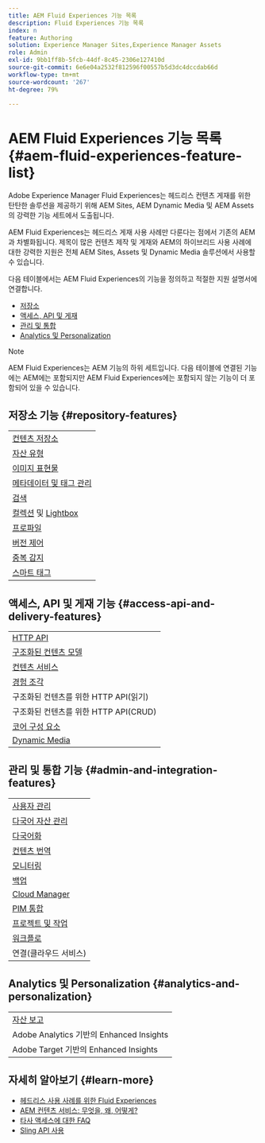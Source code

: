 ```yaml
---
title: AEM Fluid Experiences 기능 목록
description: Fluid Experiences 기능 목록
index: n
feature: Authoring
solution: Experience Manager Sites,Experience Manager Assets
role: Admin
exl-id: 9bb1ff8b-5fcb-44df-8c45-2306e127410d
source-git-commit: 6e6e04a2532f812596f00557b5d3dc4dccdab66d
workflow-type: tm+mt
source-wordcount: '267'
ht-degree: 79%

---
```


# AEM Fluid Experiences 기능 목록{#aem-fluid-experiences-feature-list}

Adobe Experience Manager Fluid Experiences는 헤드리스 컨텐츠 게재를 위한 탄탄한 솔루션을 제공하기 위해 AEM Sites, AEM Dynamic Media 및 AEM Assets의 강력한 기능 세트에서 도출됩니다.

AEM Fluid Experiences는 헤드리스 게재 사용 사례만 다룬다는 점에서 기존의 AEM과 차별화됩니다. 제목이 많은 컨텐츠 제작 및 게재와 AEM의 하이브리드 사용 사례에 대한 강력한 지원은 전체 AEM Sites, Assets 및 Dynamic Media 솔루션에서 사용할 수 있습니다.

다음 테이블에서는 AEM Fluid Experiences의 기능을 정의하고 적절한 지원 설명서에 연결합니다.

* [저장소](#repository-features)
* [액세스, API 및 게재](#access-api-and-delivery-features)
* [관리 및 통합](#admin-and-integration-features)
* [Analytics 및 Personalization](#analytics-and-personalization)

>[!NOTE]
>
>AEM Fluid Experiences는 AEM 기능의 하위 세트입니다. 다음 테이블에 연결된 기능에는 AEM에는 포함되지만 AEM Fluid Experiences에는 포함되지 않는 기능이 더 포함되어 있을 수 있습니다.

## 저장소 기능 {#repository-features}

|  |
|---|
| [컨텐츠 저장소](/help/assets/manage-assets.md) |
| [자산 유형](/help/assets/assets-formats.md) |
| [이미지 표현물](/help/assets/image-presets.md) |
| [메타데이터 및 태그 관리](/help/assets/metadata.md) |
| [검색](/help/assets/manage-assets.md) |
| [컬렉션](/help/assets/manage-assets.md) 및 [Lightbox](/help/assets/light-box.md) |
| [프로파일](/help/assets/processing-profiles.md) |
| [버전 제어](/help/assets/manage-assets.md) |
| [중복 감지](/help/assets/duplicate-detection.md) |
| [스마트 태그](/help/assets/enhanced-smart-tags.md) |

## 액세스, API 및 게재 기능 {#access-api-and-delivery-features}

|  |
|---|
| [HTTP API](/help/assets/mac-api-assets.md) |
| [구조화된 컨텐츠 모델](/help/assets/content-fragments/content-fragments.md) |
| [컨텐츠 서비스](https://experienceleague.adobe.com/docs/experience-manager-learn/getting-started-with-aem-headless/overview.html?lang=ko) |
| [경험 조각](/help/sites-authoring/experience-fragments.md) |
| 구조화된 컨텐츠를 위한 HTTP API(읽기) |
| 구조화된 컨텐츠를 위한 HTTP API(CRUD) |
| [코어 구성 요소](https://experienceleague.adobe.com/docs/experience-manager-core-components/using/introduction.html?lang=ko) |
| [Dynamic Media](/help/assets/dynamic-media.md) |

## 관리 및 통합 기능 {#admin-and-integration-features}

|  |
|---|
| [사용자 관리](/help/sites-administering/user-group-ac-admin.md) |
| [다국어 자산 관리](/help/assets/multilingual-assets.md) |
| [다국어화](/help/sites-developing/i18n.md) |
| [컨텐츠 번역](/help/sites-administering/translation.md) |
| [모니터링](/help/sites-deploying/monitoring-and-maintaining.md) |
| [백업](/help/sites-administering/backup-and-restore.md) |
| [Cloud Manager](https://experienceleague.adobe.com/docs/experience-manager-cloud-manager/content/introduction.html?lang=ko) |
| [PIM 통합](/help/sites-authoring/managing-product-information.md) |
| [프로젝트 및 작업](/help/sites-authoring/projects.md) |
| [워크플로](/help/sites-administering/workflows-starting.md) |
| 연결(클라우드 서비스) |

## Analytics 및 Personalization {#analytics-and-personalization}

|  |
|---|
| [자산 보고](/help/assets/asset-reports.md) |
| Adobe Analytics 기반의 Enhanced Insights |
| Adobe Target 기반의 Enhanced Insights |

## 자세히 알아보기 {#learn-more}

* [헤드리스 사용 사례를 위한 Fluid Experiences](https://experienceleague.adobe.com/docs/experience-manager-gems-events/gems/gems2017/aem-headless-usecases.html?lang=ko)
* [AEM 컨텐츠 서비스: 무엇을, 왜, 어떻게?](https://experienceleague.adobe.com/docs/experience-manager-learn/getting-started-with-aem-headless/content-services/overview.html?lang=ko)
* [타사 액세스에 대한 FAQ](https://experienceleague.adobe.com/docs/experience-manager-learn/getting-started-with-aem-headless/content-services/chapter-7.html?lang=ko)
* [Sling API 사용](https://experienceleague.adobe.com/docs/experience-manager-learn/getting-started-wknd-tutorial-develop/project-archetype/component-basics.html?lang=ko#sling-models)
